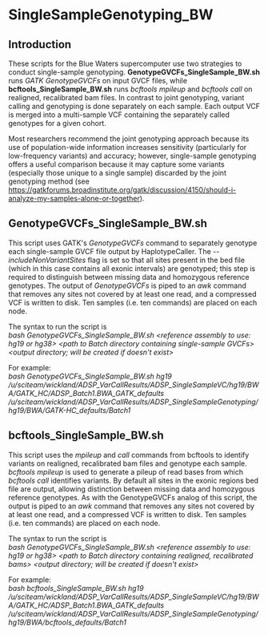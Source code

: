 # SingleSampleGenotyping_BW

## Introduction
These scripts for the Blue Waters supercomputer use two strategies to conduct single-sample genotyping.  **GenotypeGVCFs_SingleSample_BW.sh** runs *GATK GenotypeGVCFs* on input GVCF files, while **bcftools_SingleSample_BW.sh** runs *bcftools mpileup* and *bcftools call* on realigned, recalibrated bam files. In contrast to joint genotyping, variant calling and genotyping is done separately on each sample. Each output VCF is merged into a multi-sample VCF containing the separately called genotypes for a given cohort.  

Most researchers recommend the joint genotyping approach because its use of population-wide information increases sensitivity (particularly for low-frequency variants) and accuracy; however, single-sample genotyping offers a useful comparison because it may capture some variants (especially those unique to a single sample) discarded by the joint genotyping method (see https://gatkforums.broadinstitute.org/gatk/discussion/4150/should-i-analyze-my-samples-alone-or-together).

## GenotypeGVCFs_SingleSample_BW.sh
This script uses GATK's *GenotypeGVCFs* command to separately genotype each single-sample GVCF file output by HaplotypeCaller. The *--includeNonVariantSites* flag is set so that all sites present in the bed file (which in this case contains all exonic intervals) are genotyped; this step is required to distinguish between missing data and homozygous reference genotypes. The output of *GenotypeGVCFs* is piped to an *awk* command that removes any sites not covered by at least one read, and a compressed VCF is written to disk. Ten samples (i.e. ten commands) are placed on each node.

The syntax to run the script is  
*bash GenotypeGVCFs_SingleSample_BW.sh \<reference assembly to use: hg19 or hg38> \<path to Batch directory containing single-sample GVCFs> \<output directory; will be created if doesn't exist>*

For example:  
*bash GenotypeGVCFs_SingleSample_BW.sh hg19 /u/sciteam/wickland/ADSP_VarCallResults/ADSP_SingleSampleVC/hg19/BWA/GATK_HC/ADSP_Batch1.BWA_GATK_defaults /u/sciteam/wickland/ADSP_VarCallResults/ADSP_SingleSampleGenotyping/hg19/BWA/GATK-HC_defaults/Batch1*

## bcftools_SingleSample_BW.sh
This script uses the *mpileup* and *call* commands from bcftools to identify variants on realigned, recalibrated bam files and genotype each sample. *bcftools mpileup* is used to generate a pileup of read bases from which *bcftools call* identifies variants. By default all sites in the exonic regions bed file are output, allowing distinction between missing data and homozygous reference genotypes. As with the GenotypeGVCFs analog of this script, the output is piped to an *awk* command that removes any sites not covered by at least one read, and a compressed VCF is written to disk. Ten samples (i.e. ten commands) are placed on each node.

The syntax to run the script is  
*bash GenotypeGVCFs_SingleSample_BW.sh \<reference assembly to use: hg19 or hg38> \<path to Batch directory containing realigned, recalibrated bams> \<output directory; will be created if doesn't exist>*

For example:  
*bash bcftools_SingleSample_BW.sh hg19 /u/sciteam/wickland/ADSP_VarCallResults/ADSP_SingleSampleVC/hg19/BWA/GATK_HC/ADSP_Batch1.BWA_GATK_defaults /u/sciteam/wickland/ADSP_VarCallResults/ADSP_SingleSampleGenotyping/hg19/BWA/bcftools_defaults/Batch1*





